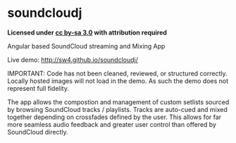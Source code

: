 soundcloudj
===========

**Licensed under [cc by-sa 3.0](http://creativecommons.org/licenses/by-sa/3.0/) with attribution required**

Angular based SoundCloud streaming and Mixing App

Live demo: http://sw4.github.io/soundcloudj/

IMPORTANT: Code has not been cleaned, reviewed, or structured correctly. Locally hosted images will not load in the demo. As such the demo does not represent full fidelity.

The app allows the compostion and management of custom setlists sourced by browsing SoundCloud tracks / playlists. Tracks are auto-cued and mixed together depending on crossfades defined by the user. This allows for far more seamless audio feedback and greater user control than offered by SoundCloud directly.
